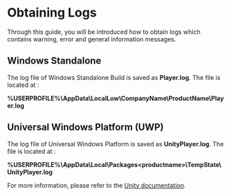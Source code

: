 # Obtaining Logs

Through this guide, you will be introduced how to obtain logs which contains warning, error and general information messages. 

## Windows Standalone
The log file of Windows Standalone Build is saved as **Player.log**. The file is located at : 

**%USERPROFILE%\AppData\LocalLow\CompanyName\ProductName\Player.log**

## Universal Windows Platform (UWP)
The log file of Universal Windows Platform is saved as **UnityPlayer.log**. The file is located at : 

**%USERPROFILE%\AppData\Local\Packages\<productname>\TempState\UnityPlayer.log**

For more information, please refer to the <a href="https://docs.unity3d.com/Manual/LogFiles.html">Unity documentation</a>. 
